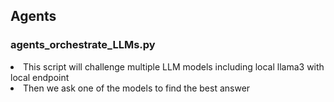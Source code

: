 ## Agents

### agents_orchestrate_LLMs.py <br/>
<li>
This script will challenge multiple LLM models including local llama3 with local endpoint </li>
<li>Then we ask one of the models to find the best answer</li>
